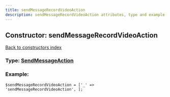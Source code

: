 ```yaml
---
title: sendMessageRecordVideoAction
description: sendMessageRecordVideoAction attributes, type and example
---
```

## Constructor: sendMessageRecordVideoAction  
[Back to constructors index](index.md)






### Type: [SendMessageAction](../types/SendMessageAction.md)


### Example:

```
$sendMessageRecordVideoAction = ['_' => 'sendMessageRecordVideoAction', ];
```